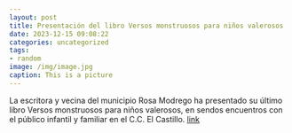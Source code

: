 ```yaml
---
layout: post
title: Presentación del libro Versos monstruosos para niños valerosos
date: 2023-12-15 09:08:22
categories: uncategorized
tags:
- random
image: /img/image.jpg
caption: This is a picture
---
```

La escritora y vecina del municipio Rosa Modrego ha presentado su último libro Versos monstruosos para niños valerosos, en sendos encuentros con el público infantil y familiar en el C.C. El Castillo.   [link](https://www.ayto-villacanada.es/noticias/presentacion-del-libro-versos-monstruosos-para-ninos-valerosos/)
